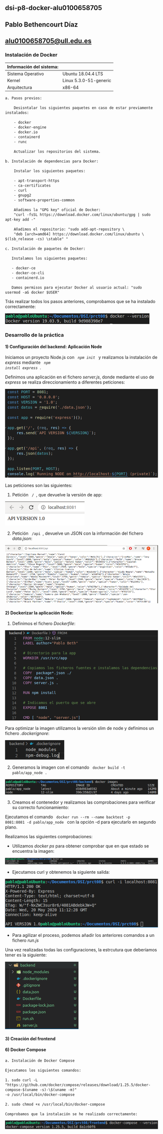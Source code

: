 ## dsi-p8-docker-alu0100658705

## Pablo Bethencourt Díaz

## alu0100658705@ull.edu.es

### Instalación de Docker

| Información del sistema: |                        |
| ------------------------ | ---------------------- |
| Sistema Operativo        | Ubuntu 18.04.4 LTS     |
| Kernel                   | Linux 5.3.0-51-generic |
| Arquitectura             | x86-64                 |

    a. Pasos previos:

        Desisntalar los siguientes paquetes en caso de estar previamente instalados:

        - docker
        - docker-engine
        - docker.io
        - containerd
        - runc

        Actualizar los repositorios del sistema.

    b. Instalación de dependencias para Docker:

        Instalar los siguientes paquetes:

        - apt-transport-https
        - ca-certificates
        - curl
        - gnupg2
        - software-properties-common

        Añadimos la "GPG key" oficial de Docker:
        "curl -fsSL https://download.docker.com/linux/ubuntu/gpg | sudo apt-key add -"

        Añadimos el repositorio: "sudo add-apt-repository \
        "deb [arch=amd64] https://download.docker.com/linux/ubuntu \ $(lsb_release -cs) \stable" "

    c. Instalación de paquetes de Docker:

       Instalamos los siguientes paquetes:

       - docker-ce
       - docker-ce-cli
       - containerd.io

       Damos permisos para ejecutar Docker al usuario actual: "sudo usermod -aG docker $USER"

Trás realizar todos los pasos anteriores, comprobamos que se ha instalado correctamente:

![cap00](images/cap00.png)

### Desarrollo de la práctica

#### 1) Configuración del backend: Aplicación Node

Iniciamos un proyecto Node.js con <code> _npm init_ </code> y realizamos la instalación de _express_ mediante <code> _npm install express_ </code>.

Definimos una aplicación en el fichero _server.js_, donde mediante el uso de _express_ se realiza direccionamiento a diferentes peticiones:

![cap01](images/cap01.png)

Las peticiones son las siguientes:

1. Petición <code> / </code>, que devuelve la versión de app:

![cap02](images/cap02.png)

2. Petición <code> /api </code>, devuelve un JSON con la información del fichero _data.json_:

![cap03](images/cap03.png)

#### 2) Dockerizar la aplicación Node:

1. Definimos el fichero _Dockerfile_:

![cap04](images/cap04.png)

Para optimizar la imagen utilizamos la versión slim de node y definimos un fichero _.dockerignore_:

![cap05](images/cap05.png)

2. Generamos la imagen con el comando <code> docker build -t pablo/app_node . </code>

![cap06](images/cap06.png)

3. Creamos el contenedor y realizamos las comprobaciones para verificar su correcto funcionamiento:

Ejecutamos el comando <code> docker run --rm --name backtest -p 8081:8081 -d pablo/app_node </code> con la opción -d para ejecutarlo en segundo plano.

Realizamos las siguientes comprobaciones:

- Utilizamos _docker ps_ para obtener comprobar que en que estado se encuentra la imagen:

![cp07](images/cap07.png)

- Ejecutamos curl y obtenemos la siguiente salida:

![cp08](images/cap08.png)

- Para agilizar el proceso, podemos añadir los anteriores comandos a un fichero _run.js_

Una vez realizadas todas las configuraciones, la estrcutura que deberíamos tener es la siguiente:

![cp09](images/cap09.png)

#### 3) Creación del frontend

#### 6) Docker Compose

    a. Instalación de Docker Compose

    Ejecutamos los siguientes comandos:

    1. sudo curl -L
    "https://github.com/docker/compose/releases/download/1.25.5/docker-compose-$(uname -s)-\$(uname -m)"
    -o /usr/local/bin/docker-compose

    2. sudo chmod +x /usr/local/bin/docker-compose

    Comprobamos que la instalación se he realizado correctamente:

![cp10](images/cap10.png)
